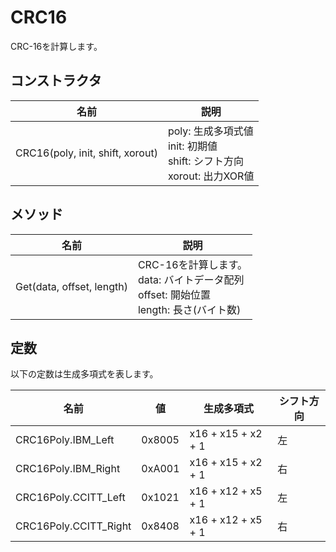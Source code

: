 # CRC16
CRC-16を計算します。

## コンストラクタ
|  名前  |  説明  |
| ---- | ---- |
| CRC16(poly, init, shift, xorout) | poly: 生成多項式値<br>init: 初期値<br>shift: シフト方向<br>xorout: 出力XOR値 |

## メソッド
|  名前  |  説明  |
| ---- | ---- |
| Get(data, offset, length)  |  CRC-16を計算します。<br>data: バイトデータ配列<br>offset: 開始位置<br>length: 長さ(バイト数) |

## 定数

以下の定数は生成多項式を表します。

|  名前  |  値  | 生成多項式 | シフト方向 |
| ---- | ---- | ---- |---- |
| CRC16Poly.IBM_Left  | 0x8005 | x16 + x15 + x2 + 1 | 左 |
| CRC16Poly.IBM_Right  | 0xA001 | x16 + x15 + x2 + 1 | 右 |
| CRC16Poly.CCITT_Left  | 0x1021 | x16 + x12 + x5 + 1 | 左 |
| CRC16Poly.CCITT_Right  | 0x8408 | x16 + x12 + x5 + 1 | 右 |

